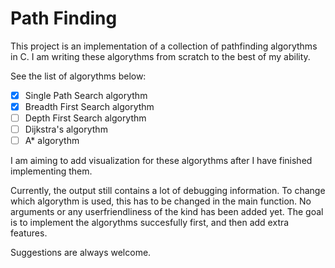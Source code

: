 # Path Finding

This project is an implementation of a collection of pathfinding algorythms in C. I am writing these algorythms from scratch to the best of my ability. 

See the list of algorythms below:

- [x]  Single Path Search algorythm
- [x]  Breadth First Search algorythm
- [ ]  Depth First Search algorythm
- [ ]  Dijkstra's algorythm
- [ ]  A* algorythm

I am aiming to add visualization for these algorythms after I have finished implementing them.

Currently, the output still contains a lot of debugging information. To change which algorythm is used, this has to be changed in the main function. No arguments or any userfriendliness of the kind has been added yet. The goal is to implement the algorythms succesfully first, and then add extra features.

Suggestions are always welcome.
